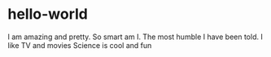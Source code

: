 # hello-world
I am amazing and pretty. So smart am I. The most humble I have been told.
I like TV and movies
Science is cool and fun
